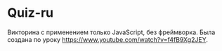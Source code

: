 # Quiz-ru
Викторина с применением только JavaScript, без фреймворка. Была создана по уроку https://www.youtube.com/watch?v=f4fB9Xg2JEY. 
